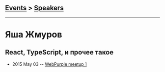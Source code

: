## [Events](../README.md) > [Speakers](../speakers.md)
---

# Яша Жмуров

## React, TypeScript, и прочее такое
- 2015 May 03 -- [WebPurple meetup 1](https://www.youtube.com/watch?v=gAqbmvavsOQ)    
